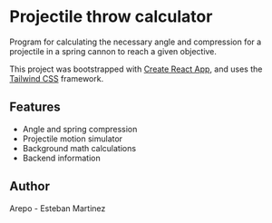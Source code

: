 # Projectile throw calculator

Program for calculating the necessary angle and compression for a projectile in a spring cannon to reach a given objective.

This project was bootstrapped with [Create React App](https://github.com/facebook/create-react-app), and uses the [Tailwind CSS](https://tailwindcss.com) framework.

## Features

- Angle and spring compression
- Projectile motion simulator
- Background math calculations
- Backend information

## Author

Arepo - Esteban Martinez